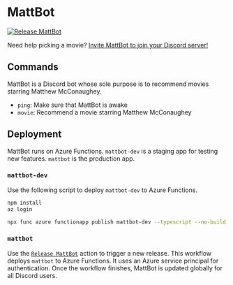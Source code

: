 # MattBot

[![Release MattBot](https://github.com/jungaretti/mattbot/actions/workflows/release.yml/badge.svg)](https://github.com/jungaretti/mattbot/actions/workflows/release.yml)

Need help picking a movie? [Invite MattBot to join your Discord server!](https://discord.com/api/oauth2/authorize?client_id=862484713884221452&permissions=0&scope=bot%20applications.commands)

## Commands

MattBot is a Discord bot whose sole purpose is to recommend movies starring Matthew McConaughey.

- `ping`: Make sure that MattBot is awake
- `movie`: Recommend a movie starring Matthew McConaughey

## Deployment

MattBot runs on Azure Functions. `mattbot-dev` is a staging app for testing new features. `mattbot` is the production app.

### `mattbot-dev`

Use the following script to deploy `mattbot-dev` to Azure Functions.

```bash
npm install
az login

npx func azure functionapp publish mattbot-dev --typescript --no-build
```

### `mattbot`

Use the [`Release MattBot`](https://github.com/jungaretti/mattbot/actions/workflows/release.yml) action to trigger a new release. This workflow deploys `mattbot` to Azure Functions. It uses an Azure service principal for authentication. Once the workflow finishes, MattBot is updated globally for all Discord users.
